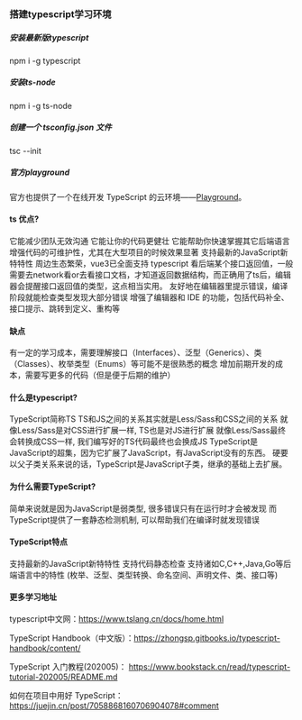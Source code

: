 ### 搭建typescript学习环境

##### 安装最新版typescript

npm i -g typescript

##### 安装ts-node

npm i -g ts-node

##### 创建一个 tsconfig.json 文件

tsc --init

##### 官方playground

官方也提供了一个在线开发 TypeScript 的云环境——[Playground](https://www.typescriptlang.org/zh/play)。

#### ts 优点?

它能减少团队无效沟通
它能让你的代码更健壮
它能帮助你快速掌握其它后端语言
增强代码的可维护性，尤其在大型项目的时候效果显著
支持最新的JavaScript新特特性
周边生态繁荣，vue3已全面支持 typescript
看后端某个接口返回值，一般需要去network看or去看接口文档，才知道返回数据结构，而正确用了ts后，编辑器会提醒接口返回值的类型，这点相当实用。
友好地在编辑器里提示错误，编译阶段就能检查类型发现大部分错误
增强了编辑器和 IDE 的功能，包括代码补全、接口提示、跳转到定义、重构等

#### 缺点

有一定的学习成本，需要理解接口（Interfaces）、泛型（Generics）、类（Classes）、枚举类型（Enums）等可能不是很熟悉的概念
增加前期开发的成本，需要写更多的代码（但是便于后期的维护）

#### 什么是typescript?

TypeScript简称TS
 TS和JS之间的关系其实就是Less/Sass和CSS之间的关系
 就像Less/Sass是对CSS进行扩展一样, TS也是对JS进行扩展
 就像Less/Sass最终会转换成CSS一样, 我们编写好的TS代码最终也会换成JS
 TypeScript是JavaScript的超集，因为它扩展了JavaScript，有JavaScript没有的东西。
 硬要以父子类关系来说的话，TypeScript是JavaScript子类，继承的基础上去扩展。

#### 为什么需要TypeScript?

简单来说就是因为JavaScript是弱类型, 很多错误只有在运行时才会被发现
而TypeScript提供了一套静态检测机制, 可以帮助我们在编译时就发现错误

#### TypeScript特点

支持最新的JavaScript新特特性
支持代码静态检查
支持诸如C,C++,Java,Go等后端语言中的特性 (枚举、泛型、类型转换、命名空间、声明文件、类、接口等)

#### 更多学习地址

typescript中文网：https://www.tslang.cn/docs/home.html

TypeScript Handbook（中文版）：https://zhongsp.gitbooks.io/typescript-handbook/content/

TypeScript 入门教程(202005)： https://www.bookstack.cn/read/typescript-tutorial-202005/README.md

如何在项目中用好 TypeScript：https://juejin.cn/post/7058868160706904078#comment
